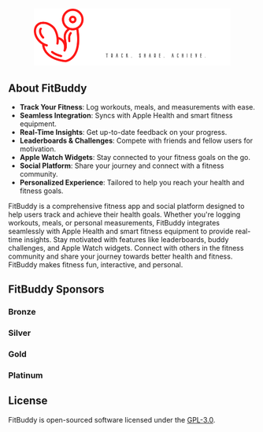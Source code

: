 <p align="center">
  <img src="https://raw.githubusercontent.com/TheFitnessProject/art/main/logo-lockup/SVG/RGB/Full%20Color/fitbuddy-logo-rgb-fitbuddy_white.svg" width="400" alt="FitBuddy Logo" />
</p>

## About FitBuddy

- **Track Your Fitness**: Log workouts, meals, and measurements with ease.
- **Seamless Integration**: Syncs with Apple Health and smart fitness equipment.
- **Real-Time Insights**: Get up-to-date feedback on your progress.
- **Leaderboards & Challenges**: Compete with friends and fellow users for motivation.
- **Apple Watch Widgets**: Stay connected to your fitness goals on the go.
- **Social Platform**: Share your journey and connect with a fitness community.
- **Personalized Experience**: Tailored to help you reach your health and fitness goals.

FitBuddy is a comprehensive fitness app and social platform designed to help users track and achieve their health goals.
Whether you're logging workouts, meals, or personal measurements, FitBuddy integrates seamlessly with Apple Health and smart fitness equipment to provide real-time insights.
Stay motivated with features like leaderboards, buddy challenges, and Apple Watch widgets.
Connect with others in the fitness community and share your journey towards better health and fitness.
FitBuddy makes fitness fun, interactive, and personal.



## FitBuddy Sponsors
### Bronze
<!-- bronze --><!-- bronze -->
### Silver
<!-- silver --><!-- silver -->
### Gold
<!-- gold --><!-- gold -->
### Platinum
<!-- platinum --><!-- platinum -->



## License

FitBuddy is open-sourced software licensed under the [GPL-3.0](https://opensource.org/license/GPL-3.0).
